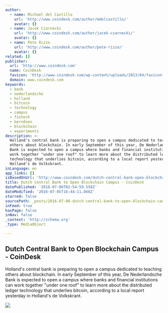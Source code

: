 ```yaml
---
author:
  - name: Michael del Castillo
    url: 'http://www.coindesk.com/author/mdelcastillo/'
    avatar: {}
  - name: Jacek Czarnecki
    url: 'http://www.coindesk.com/author/jacek-czarnecki/'
    avatar: {}
  - name: Pete Rizzo
    url: 'http://www.coindesk.com/author/pete-rizzo/'
    avatar: {}
related: []
publisher:
  url: 'http://www.coindesk.com'
  name: CoinDesk
  favicon: 'http://www.coindesk.com/wp-content/uploads/2013/04/favicon1.ico?b6542b'
  domain: www.coindesk.com
keywords:
  - bank
  - nederlandsche
  - holland
  - bitcoin
  - technology
  - campus
  - fintech
  - berndsen
  - blockchain
  - experiments
description: >-
  Holland's central bank is preparing to open a campus dedicated to teaching
  others about blockchain. In early September of this year, De Nederlandsche
  Bank is expected to open a campus where banks and financial institutions can
  work together "under one roof" to learn more about the distributed ledger
  technology that underlies bitcoin, according to a local report yesterday in
  Holland's de Volkskrant.
inLanguage: en
app_links: []
isBasedOnUrl: 'http://www.coindesk.com/dutch-central-bank-open-blockchain-campus/'
title: Dutch Central Bank to Open Blockchain Campus - CoinDesk
datePublished: '2016-07-06T02:54:59.558Z'
dateModified: '2016-07-05T16:44:11.868Z'
starred: false
sourcePath: _posts/2016-07-06-dutch-central-bank-to-open-blockchain-campus-coindesk.md
inFeed: true
hasPage: false
inNav: false
_context: 'http://schema.org'
_type: MediaObject

---
```

<article style=""><h1>Dutch Central Bank to Open Blockchain Campus - CoinDesk</h1><p>Holland's central bank is preparing to open a campus dedicated to teaching others about blockchain. In early September of this year, De Nederlandsche Bank is expected to open a campus where banks and financial institutions can work together "under one roof" to learn more about the distributed ledger technology that underlies bitcoin, according to a local report yesterday in Holland's de Volkskrant.</p><img src="http://media.coindesk.com/2014/07/coindesk-logo.png" /></article>